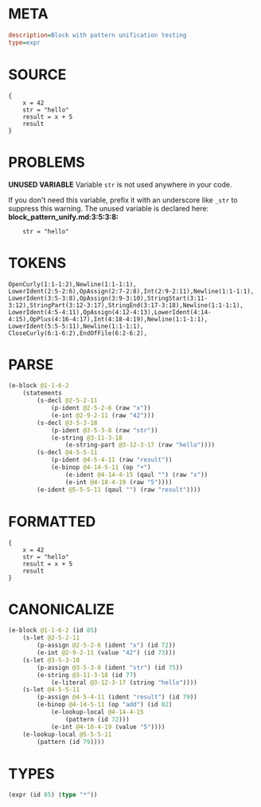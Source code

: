 # META
~~~ini
description=Block with pattern unification testing
type=expr
~~~
# SOURCE
~~~roc
{
    x = 42
    str = "hello"
    result = x + 5
    result
}
~~~
# PROBLEMS
**UNUSED VARIABLE**
Variable ``str`` is not used anywhere in your code.

If you don't need this variable, prefix it with an underscore like `_str` to suppress this warning.
The unused variable is declared here:
**block_pattern_unify.md:3:5:3:8:**
```roc
    str = "hello"
```


# TOKENS
~~~zig
OpenCurly(1:1-1:2),Newline(1:1-1:1),
LowerIdent(2:5-2:6),OpAssign(2:7-2:8),Int(2:9-2:11),Newline(1:1-1:1),
LowerIdent(3:5-3:8),OpAssign(3:9-3:10),StringStart(3:11-3:12),StringPart(3:12-3:17),StringEnd(3:17-3:18),Newline(1:1-1:1),
LowerIdent(4:5-4:11),OpAssign(4:12-4:13),LowerIdent(4:14-4:15),OpPlus(4:16-4:17),Int(4:18-4:19),Newline(1:1-1:1),
LowerIdent(5:5-5:11),Newline(1:1-1:1),
CloseCurly(6:1-6:2),EndOfFile(6:2-6:2),
~~~
# PARSE
~~~clojure
(e-block @1-1-6-2
	(statements
		(s-decl @2-5-2-11
			(p-ident @2-5-2-6 (raw "x"))
			(e-int @2-9-2-11 (raw "42")))
		(s-decl @3-5-3-18
			(p-ident @3-5-3-8 (raw "str"))
			(e-string @3-11-3-18
				(e-string-part @3-12-3-17 (raw "hello"))))
		(s-decl @4-5-5-11
			(p-ident @4-5-4-11 (raw "result"))
			(e-binop @4-14-5-11 (op "+")
				(e-ident @4-14-4-15 (qaul "") (raw "x"))
				(e-int @4-18-4-19 (raw "5"))))
		(e-ident @5-5-5-11 (qaul "") (raw "result"))))
~~~
# FORMATTED
~~~roc
{
	x = 42
	str = "hello"
	result = x + 5
	result
}
~~~
# CANONICALIZE
~~~clojure
(e-block @1-1-6-2 (id 85)
	(s-let @2-5-2-11
		(p-assign @2-5-2-6 (ident "x") (id 72))
		(e-int @2-9-2-11 (value "42") (id 73)))
	(s-let @3-5-3-18
		(p-assign @3-5-3-8 (ident "str") (id 75))
		(e-string @3-11-3-18 (id 77)
			(e-literal @3-12-3-17 (string "hello"))))
	(s-let @4-5-5-11
		(p-assign @4-5-4-11 (ident "result") (id 79))
		(e-binop @4-14-5-11 (op "add") (id 82)
			(e-lookup-local @4-14-4-15
				(pattern (id 72)))
			(e-int @4-18-4-19 (value "5"))))
	(e-lookup-local @5-5-5-11
		(pattern (id 79))))
~~~
# TYPES
~~~clojure
(expr (id 85) (type "*"))
~~~
